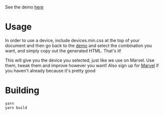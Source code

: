 See the demo [here](http://marvelapp.github.io/devices.css/)

# Usage
In order to use a device, include devices.min.css at the top of your document and then go back to the [demo](http://marvelapp.github.io/devices.css/) and select the combination you want, and simply copy out the generated HTML. That's it!

This will give you the device you selected, just like we use on Marvel. Use them, tweak them and improve however you want! Also sign up for [Marvel](http://marvelapp.com) if you haven't already because it's pretty good

# Building

```
yarn
yarn build
```
